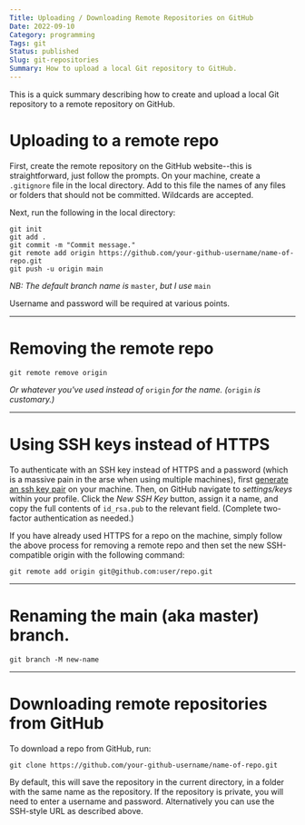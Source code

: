 ```yaml
---
Title: Uploading / Downloading Remote Repositories on GitHub
Date: 2022-09-10
Category: programming
Tags: git
Status: published
Slug: git-repositories
Summary: How to upload a local Git repository to GitHub.
---
```


This is a quick summary describing how to create and upload a local Git repository to a remote repository on GitHub.

# Uploading to a remote repo

First, create the remote repository on the GitHub website--this is straightforward, just follow the prompts.  On your machine, create a `.gitignore` file in the local directory.  Add to this file the names of any files or folders that should not be committed.  Wildcards are accepted.

Next, run the following in the local directory:

```shell
git init
git add .
git commit -m "Commit message."
git remote add origin https://github.com/your-github-username/name-of-repo.git
git push -u origin main
```

*NB: The default branch name is* `master`, *but I use* `main`

Username and password will be required at various points.

---

# Removing the remote repo

```shell
git remote remove origin
```

*Or whatever you've used instead of* `origin` *for the name.* *(*`origin` *is customary.)*

---

# Using SSH keys instead of HTTPS

To authenticate with an SSH key instead of HTTPS and a password (which is a massive pain in the arse when using multiple machines), first [generate an ssh key pair][ssh] on your machine.  Then, on GitHub navigate to *settings/keys* within your profile.  Click the *New SSH Key* button, assign it a name, and copy the full contents of `id_rsa.pub` to the relevant field.  (Complete two-factor authentication as needed.)

[ssh]: {filename}/pages/grimoire.md#ssh "My page on ssh"

If you have already used HTTPS for a repo on the machine, simply follow the above process for removing a remote repo and then set the new SSH-compatible origin with the following command:

```shell
git remote add origin git@github.com:user/repo.git
```

---

# Renaming the main (aka master) branch.

```shell
git branch -M new-name
```

---

# Downloading remote repositories from GitHub

To download a repo from GitHub, run:

```shell
git clone https://github.com/your-github-username/name-of-repo.git
```

By default, this will save the repository in the current directory, in a folder with the same name as the repository.  If the repository is private, you will need to enter a username and password.  Alternatively you can use the SSH-style URL as described above.
